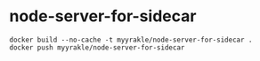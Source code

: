 # node-server-for-sidecar

```
docker build --no-cache -t myyrakle/node-server-for-sidecar .
docker push myyrakle/node-server-for-sidecar
```
